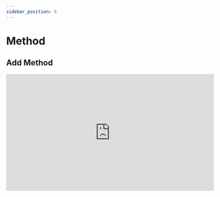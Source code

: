 ```yaml
---
sidebar_position: 6
---
```


# Method

## Add Method

<iframe width="560" height="315" src="https://www.youtube.com/embed/d_hf3Ek9HxY" title="YouTube video player" frameborder="0" allow="accelerometer; autoplay; clipboard-write; encrypted-media; gyroscope; picture-in-picture" allowfullscreen></iframe>

